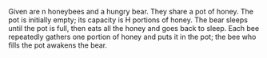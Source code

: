 Given are n honeybees and a hungry bear. They share a pot of honey. The pot is initially empty; its capacity is H portions of honey. The bear sleeps until the pot is full, then eats all the honey and goes back to sleep. Each bee repeatedly gathers one portion of honey and puts it in the pot; the bee who fills the pot awakens the bear.